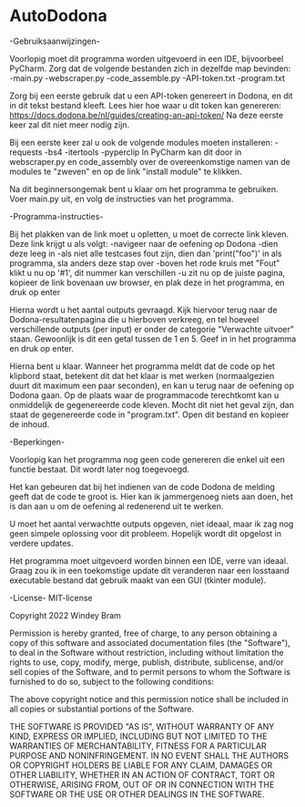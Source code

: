 # AutoDodona


-Gebruiksaanwijzingen-

Voorlopig moet dit programma worden uitgevoerd in een IDE, bijvoorbeel PyCharm. Zorg dat de volgende bestanden zich in dezelfde map bevinden:
-main.py
-webscraper.py
-code_assemble.py
-API-token.txt
-program.txt

Zorg bij een eerste gebruik dat u een API-token genereert in Dodona, en dit in dit tekst bestand kleeft. Lees hier hoe waar u dit token kan genereren: https://docs.dodona.be/nl/guides/creating-an-api-token/
Na deze eerste keer zal dit niet meer nodig zijn.

Bij een eerste keer zal u ook de volgende modules moeten installeren:
-requests
-bs4
-itertools
-pyperclip
In PyCharm kan dit door in webscraper.py en code_assembly over de overeenkomstige namen van de modules te "zweven" en op de link "install module" te klikken. 

Na dit beginnersongemak bent u klaar om het programma te gebruiken. Voer main.py uit, en volg de instructies van het programma. 


-Programma-instructies-

Bij het plakken van de link moet u opletten, u moet de correcte link kleven. 
Deze link krijgt u als volgt:
-navigeer naar de oefening op Dodona
-dien deze leeg in
-als niet alle testcases fout zijn, dien dan 'print("foo")' in als programma, sla anders deze stap over
-boven het rode kruis met "Fout" klikt u nu op '#1', dit nummer kan verschillen
-u zit nu op de juiste pagina, kopieer de link bovenaan uw browser, en plak deze in het programma, en druk op enter

Hierna wordt u het aantal outputs gevraagd. Kijk hiervoor terug naar de Dodona-resultatenpagina die u hierboven verkreeg, en tel hoeveel verschillende outputs (per input) er onder de categorie "Verwachte uitvoer" staan. Gewoonlijk is dit een getal tussen de 1 en 5. Geef in in het programma en druk op enter.

Hierna bent u klaar. Wanneer het programma meldt dat de code op het klipbord staat, betekent dit dat het klaar is met werken (normaalgezien duurt dit maximum een paar seconden), en kan u terug naar de oefening op Dodona gaan. Op de plaats waar de programmacode terechtkomt kan u onmiddelijk de gegenereerde code kleven. Mocht dit niet het geval zijn, dan staat de gegenereerde code in "program.txt". Open dit bestand en kopieer de inhoud.


-Beperkingen-

Voorlopig kan het programma nog geen code genereren die enkel uit een functie bestaat. Dit wordt later nog toegevoegd.

Het kan gebeuren dat bij het indienen van de code Dodona de melding geeft dat de code te groot is. Hier kan ik jammergenoeg niets aan doen, het is dan aan u om de oefening al redenerend uit te werken. 

U moet het aantal verwachtte outputs opgeven, niet ideaal, maar ik zag nog geen simpele oplossing voor dit probleem. Hopelijk wordt dit opgelost in verdere updates.

Het programma moet uitgevoerd worden binnen een IDE, verre van ideaal. Graag zou ik in een toekomstige update dit veranderen naar een losstaand executable bestand dat gebruik maakt van een GUI (tkinter module). 


-License-	MIT-license

Copyright 2022 Windey Bram

Permission is hereby granted, free of charge, to any person obtaining a copy of this software and associated documentation files (the "Software"), to deal in the Software without restriction, including without limitation the rights to use, copy, modify, merge, publish, distribute, sublicense, and/or sell copies of the Software, and to permit persons to whom the Software is furnished to do so, subject to the following conditions:

The above copyright notice and this permission notice shall be included in all copies or substantial portions of the Software.

THE SOFTWARE IS PROVIDED "AS IS", WITHOUT WARRANTY OF ANY KIND, EXPRESS OR IMPLIED, INCLUDING BUT NOT LIMITED TO THE WARRANTIES OF MERCHANTABILITY, FITNESS FOR A PARTICULAR PURPOSE AND NONINFRINGEMENT. IN NO EVENT SHALL THE AUTHORS OR COPYRIGHT HOLDERS BE LIABLE FOR ANY CLAIM, DAMAGES OR OTHER LIABILITY, WHETHER IN AN ACTION OF CONTRACT, TORT OR OTHERWISE, ARISING FROM, OUT OF OR IN CONNECTION WITH THE SOFTWARE OR THE USE OR OTHER DEALINGS IN THE SOFTWARE.
